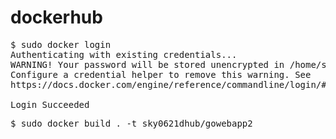# dockerhub

<pre>
$ sudo docker login
Authenticating with existing credentials...
WARNING! Your password will be stored unencrypted in /home/sky0621/.docker/config.json.
Configure a credential helper to remove this warning. See
https://docs.docker.com/engine/reference/commandline/login/#credentials-store

Login Succeeded
</pre>

<pre>
$ sudo docker build . -t sky0621dhub/gowebapp2
</pre>